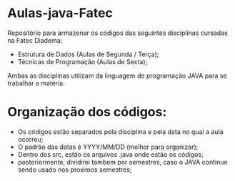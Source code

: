 # Aulas-java-Fatec
 Repositório para armazenar os códigos das seguintes disciplinas cursadas na Fatec Diadema:
 - Estrutura de Dados (Aulas de Segunda / Terça);
 - Técnicas de Programação (Aulas de Sexta);

 Ambas as disciplinas utilizam da linguagem de programação JAVA para se trabalhar a matéria.

# Organização dos códigos:
- Os códigos estão separados pela disciplina e pela data no qual a aula ocorreu;
- O padrão das datas é YYYY/MM/DD (melhor para organizar);
- Dentro dos src, estão os arquivos .java onde estão os códigos;
- posteriormente, dividirei tambem por semestres, caso o JAVA continue sendo usado nos proximos semestres;